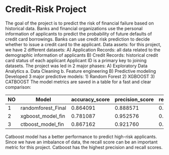 # Credit-Risk Project

The goal of the project is to predict the risk of financial failure based on historical data. Banks and 
financial organizations use the personal information of applicants to predict the probability of future 
defaults of credit card borrowings. 
Banks can use credit risk prediction to decide whether to issue a credit card to the applicant.
Data assets: for this project, we have 2 different datasets:
	A) Application Records: all data related to the demographic information of applicants
	B) Credit Records: historical credit card status of each applicant
Applicant ID is a primary key to joining datasets.
The project was led in 2 major phases:
	A) Exploratory Data Analytics
		a. Data Cleaning 
		b. Feature engineering
	B) Predictive modeling
Developed 3 major predictive models:
	1) Random Forest
	2) XGBOOST
	3) CATBOOST
The model metrics are saved in a table for a fast and clear comparison:

|NO|Model             | accuracy_score | precision_score | recall_score   | roc_auc_score| f1_score|
|- | -----------------| -------------- | --------------  | -------------- | -------------| --------|
|1 |randomforest_Final|   0.864091     |     0.888571    |   0.678404     |   0.817851   |0.769394 |
|2 |xgboost_model_fin |   0.781087     |     0.952576    |   0.363041     |   0.676985   |0.525722 |
|3 |ctboost_model_fin |   0.867162     |     0.921760    |   0.658228     |   0.815100   |0.768016 |

Catboost model has a better performance to predict high-risk applicants. Since we have an imbalance of data,
 the recall score can be an important metric for this project. Catboost has the highest precision and recall scores.

</pre>

